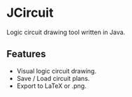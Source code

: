 # JCircuit
 Logic circuit drawing tool written in Java.

 ## Features
 - Visual logic circuit drawing.
 - Save / Load circuit plans.
 - Export to LaTeX or .png.
